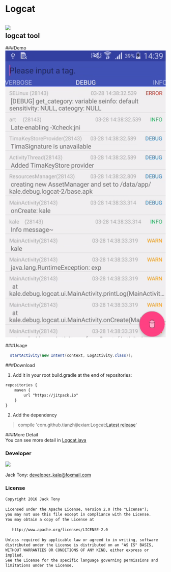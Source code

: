 # Logcat  
[![](https://jitpack.io/v/tianzhijiexian/Logcat.svg)](https://jitpack.io/#tianzhijiexian/Logcat)    
logcat tool   
---
###Demo   
![](./images/demo01.png)

###Usage   
```JAVA
  startActivity(new Intent(context, LogActivity.class));
```
###Download   
1. Add it in your root build.gradle at the end of repositories:  
```  
repositories {
	maven {
		url "https://jitpack.io"
	}
}
```   
2. Add the dependency   
>  compile 'com.github.tianzhijiexian:Logcat:[Latest release](https://github.com/tianzhijiexian/Logcat/releases)'

###More Detail  
You can see more detail in [Logcat.java](https://github.com/tianzhijiexian/Logcat/blob/master/lib/src/main/java/kale/debug/log/LogCat.java)

### Developer   
![](https://avatars3.githubusercontent.com/u/9552155?v=3&s=460)

Jack Tony: <developer_kale@foxmail.com>  

### License

    Copyright 2016 Jack Tony

    Licensed under the Apache License, Version 2.0 (the "License");
    you may not use this file except in compliance with the License.
    You may obtain a copy of the License at

       http://www.apache.org/licenses/LICENSE-2.0

    Unless required by applicable law or agreed to in writing, software
    distributed under the License is distributed on an "AS IS" BASIS,
    WITHOUT WARRANTIES OR CONDITIONS OF ANY KIND, either express or implied.
    See the License for the specific language governing permissions and
    limitations under the License.
